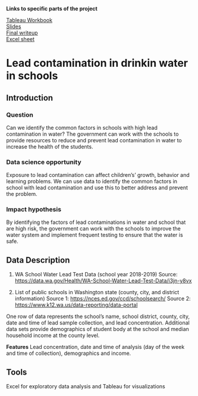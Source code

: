 **Links to specific parts of the project**

[Tableau Workbook](https://public.tableau.com/app/profile/jing4059/viz/Drinkingwaterinschools/Leaddashboard?publish=yes) <br>
[Slides](https://github.com/lee-jin81/metis_project_3_business/blob/main/Slides_business_lead.pdf) <br>
[Final writeup](https://github.com/lee-jin81/metis_project_3_business/blob/main/3.Final%20writeup.pdf) <br>
[Excel sheet](https://github.com/lee-jin81/metis_project_3_business/blob/main/Project_3_v14.xlsx) <br>

# Lead contamination in drinkin water in schools
## Introduction 


### Question
Can we identify the common factors in schools with high lead contamination in water?
The government can work with the schools to provide resources to reduce and prevent lead contamination in water to increase the health of the students.

### Data science opportunity
Exposure to lead contamination can affect children’s’ growth, behavior and learning problems. 
We can use data to identify the common factors in school with lead contamination and use this to better address and prevent the problem. 

### Impact hypothesis
By identifying the factors of lead contaminations in water and school that are high risk, the government can work with the schools to improve the water system and implement frequent testing to ensure that the water is safe. 

## Data Description
1.	WA School Water Lead Test Data (school year 2018-2019)
Source: https://data.wa.gov/Health/WA-School-Water-Lead-Test-Data/i3jn-y8vx

2.	List of public schools in Washington state (county, city, and district information)
Source 1: https://nces.ed.gov/ccd/schoolsearch/
Source 2: https://www.k12.wa.us/data-reporting/data-portal

One row of data represents the school’s name, school district, county, city, date and time of lead sample collection, and lead concentration. Additional data sets provide demographics of student body at the school and median household income at the county level. 

**Features**
Lead concentration, date and time of analysis (day of the week and time of collection), demographics and income.

## Tools
Excel for exploratory data analysis and Tableau for visualizations
